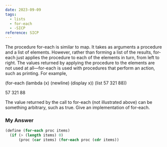 ```yaml
---
date: 2023-09-09
tags:
  - lists
  - for-each
  - -SICP
reference: SICP
---
```


The procedure for-each is similar to map. It takes as arguments a procedure and a list of elements. However, rather than forming a list of the results, for-each just applies the procedure to each of the elements in turn, from left to right. The values returned by applying the procedure to the elements are not used at all—for-each is used with procedures that perform an action, such as printing. For example,

(for-each 
 (lambda (x) (newline) (display x))
 (list 57 321 88))

57
321
88

The value returned by the call to for-each (not illustrated above) can be something arbitrary, such as true. Give an implementation of for-each. 


### My Answer


```Scheme
(define (for-each proc items)
  (if (> (length items) 0)
      (proc (car items) (for-each proc (cdr items))
